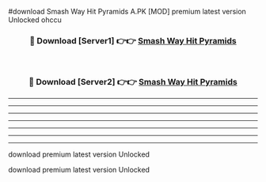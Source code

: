 #download Smash Way Hit Pyramids A.PK [MOD] premium latest version Unlocked ohccu 



<div align="center">
<h3>🔴 Download [Server1] 👉👉 <a href="https://download1apk.web.app/">Smash Way Hit Pyramids</a></h3><br>

<h3>🔴 Download [Server2] 👉👉 <a href="https://download1apk.web.app/">Smash Way Hit Pyramids</a></h3>
</div>





----------------------------------------------------------

----------------------------------------------------------

----------------------------------------------------------

----------------------------------------------------------

----------------------------------------------------------

----------------------------------------------------------

----------------------------------------------------------

download premium latest version Unlocked

download premium latest version Unlocked
